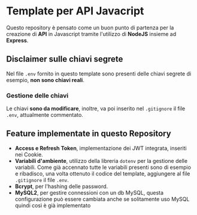 # Template per API Javacript
Questo repository è pensato come un buon punto di partenza per la creazione di **API** in Javascript tramite l'utilizzo di **NodeJS** insieme ad **Express**.
## Disclaimer sulle chiavi segrete
Nel file `.env` fornito in questo template sono presenti delle chiavi segrete di esempio, **non sono chiavi reali**.
### Gestione delle chiavi
Le chiavi **sono da modificare**, inoltre, va poi inserito nel `.gitignore` il file `.env`, attualmente commentato.
## Feature implementate in questo Repository
 - **Access e Refresh Token**, implementazione dei JWT   integrata, inseriti nei Cookie.
 - **Variabili d'ambiente**, utilizzo della libreria `dotenv` per la gestione delle variabili. Come già accennato tutte le variabili presenti sono di esempio e ribadisco, una volta ottenuto il codice del template, aggiungere al file `.gitignore` il file `.env`.
 - **Bcrypt**, per l'hashing delle password.
 - **MySQL2**, per gestire connessioni con un db MySQL, questa configurazione può essere cambiata anche se solitamente uso MySQL quindi così è già implementato
